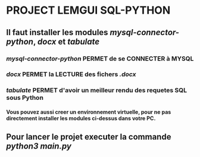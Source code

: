 # PROJECT LEMGUI SQL-PYTHON

## Il faut installer les modules *mysql-connector-python*, *docx* et *tabulate*

### *mysql-connector-python* PERMET de se CONNECTER à MYSQL

### *docx* PERMET la LECTURE des fichers *.docx*

### *tabulate* PERMET d'avoir un meilleur rendu des requetes SQL sous Python

#### Vous pouvez aussi creer un environnement virtuelle, pour ne pas directement installer les modules ci-dessus dans votre PC.

## Pour lancer le projet executer la commande *python3 main.py*
